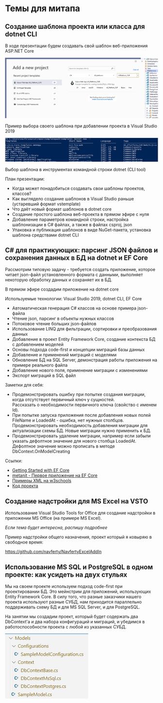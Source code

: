 # Темы для митапа

## Создание шаблона проекта или класса для dotnet CLI

В ходе презентации будем создавать свой шаблон веб-приложения ASP.NET Core

<img src='2020-12-18-18-10-43.png' alt='Выбор шаблона в Visual Studio' width='800'>

Пример выбора своего шаблона при добавлении проекта в Visual Studio 2019

<img src='2020-12-18-18-14-17.png' alt='Выбор шаблона в dotnet CLI' width='800'>

Выбор шаблона в инструментах командной строки dotnet (CLI tool)

План презентации:
* Когда может понадобиться создавать свои шаблоны проектов, классов?
* Как выглядело создание шаблонов в Visual Studio раньше (устаревший формат vstemplate)
* Что даёт новый формат шаблонов в dotnet core
* Создание простого шаблона веб-проекта в прямом эфире с нуля
* Добавление параметров командной строки, настройка шаблонизации в C# файлах, а также в файлах csproj, json
* Упаковка и публикация шаблонов в виде NuGet-пакета, установка шаблона средствами dotnet CLI

## C# для практикующих: парсинг JSON файлов и сохранения данных в БД на dotnet и EF Core

Рассмотрим типовую задачу - требуется создать приложение, которое читает json-файл установленного формата с данными, выполняет некоторую обработку данных и сохраняет их в БД.

В прямом эфире создадим приложение на dotnet core

Используемые технологии: Visual Studio 2019, dotnet CLI, EF Core

* Автоматическая генерация C# классов на основе примера json-файла
* Чтение json, парсинг в объекты нужных классов
* Потоковое чтение больших json-файлов
* Использование LINQ для фильтрации, сортировки и преобразования данных
* Добавление в проект Entity Framework Core, создание контекста БД с добавлением моделей
* Основы подхода code-first и концепции миграций базы данных
* Добавление и применений миграций с моделями
* Обновление БД на SQL Server, демонстрация работы приложения на примере реального файла
* Добавление нового поля, применение миграции с изменениями
* Экспорт миграций в SQL файл

Заметки для себя:
* Продемонстрировать ошибку при попытке создания миграции, когда отсутствует первичный ключ у сущностей.  
Рассказать о необходимости первичного ключа (свойство с именем Id).
* При попытке запуска приложения после добавления новых полей FileName и LoadedAt - ошибка, нет нужных столбцов.  
Продемонстрировать необходимость добавления миграции для актуализации схемы БД. Новые миграции нужно применить к БД.
* Продемонстрировать удаление миграции, например если забыли указать дефолтное значение для нового столбца LoadedAt.  
Дефолтное значение можно прописать в методе DbContext.OnModelCreating  

Ссылки:
* [Getting Started with EF Core](https://docs.microsoft.com/en-us/ef/core/get-started/overview/first-app?tabs=netcore-cli)
* [metanit - Первое приложение на EF Core](https://metanit.com/sharp/entityframeworkcore/1.2.php)
* [Примеры XML на w3schools](https://www.w3schools.com/xml/xml_examples.asp)
* [Код проекта](https://github.com/navferty/DeserializationSample)

## Создание надстройки для MS Excel на VSTO

Использование Visual Studio Tools for Office для создание надстройки в приложении MS Office (на примере MS Excel).

*Если тема будет интересна, распишу подробнее*

Пример надстройки общего назначения, проект который я ковыряю в свободное время:

https://github.com/navferty/NavfertyExcelAddIn

## Использование MS SQL и PostgreSQL в одном проекте: как усидеть на двух стульях

Мы на своем проекте используем подход code-first при проектировании БД. Это мейнстрим для приложений, использующих Entity Framework Core.
В силу того, что разные заказчики нашего проекта используют разные СУБД, нам приходится параллельно поддерживать схему БД и для MS SQL Server, и для PostgreSQL.

На занятии мы создадим проект, который будет содержать два DbContext'а и два набора конфигураций и миграций, и убедимся в работоспособности проекта с любой из указанных СУБД.

![Структура классов](2020-12-18-18-40-43.png)